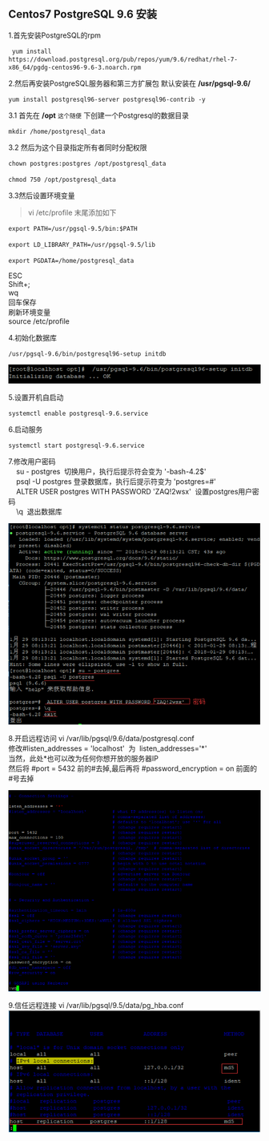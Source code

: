 Centos7 PostgreSQL 9.6 安装
---------------------------

1.首先安装PostgreSQL的rpm
```
 yum install https://download.postgresql.org/pub/repos/yum/9.6/redhat/rhel-7-x86_64/pgdg-centos96-9.6-3.noarch.rpm
```
2.然后再安装PostgreSQL服务器和第三方扩展包 默认安装在 **/usr/pgsql-9.6/**
```
yum install postgresql96-server postgresql96-contrib -y
```
3.1 首先在 **/opt** `这个随便` 下创建一个Postgresql的数据目录
```
mkdir /home/postgresql_data
```
3.2 然后为这个目录指定所有者同时分配权限
```
chown postgres:postgres /opt/postgresql_data

chmod 750 /opt/postgresql_data
```
3.3然后设置环境变量
>vi /etc/profile
末尾添加如下
```
export PATH=/usr/pgsql-9.5/bin:$PATH

export LD_LIBRARY_PATH=/usr/pgsql-9.5/lib

export PGDATA=/home/postgresql_data
```
ESC <br/>
Shift+;<br/>
wq<br/>
回车保存<br/>
刷新环境变量<br/>
source /etc/profile<br/>

4.初始化数据库
```
/usr/pgsql-9.6/bin/postgresql96-setup initdb
```
![](../../../../../static/images/PostgreSQL1.png)

5.设置开机自启动
```
systemctl enable postgresql-9.6.service
```
6.启动服务
```
systemctl start postgresql-9.6.service
```
7.修改用户密码<br/>
    su - postgres  切换用户，执行后提示符会变为 '-bash-4.2$'<br/>
    psql -U postgres 登录数据库，执行后提示符变为 'postgres=#'<br/>
    ALTER USER postgres WITH PASSWORD 'ZAQ!2wsx'  设置postgres用户密码<br/>
    \q  退出数据库<br/>

![](../../../../../static/images/PostgreSQL2.png)

8.开启远程访问
vi /var/lib/pgsql/9.6/data/postgresql.conf<br/>
修改#listen_addresses = 'localhost'  为  listen_addresses='*'<br/>
当然，此处\*也可以改为任何你想开放的服务器IP<br/>
然后将 #port = 5432 前的#去掉,最后再将 #password_encryption = on 前面的#号去掉<br/>


![](../../../../../static/images/PostgreSQL3.png)

9.信任远程连接
vi /var/lib/pgsql/9.5/data/pg_hba.conf
![](../../../../../static/images/PostgreSQL4.png)